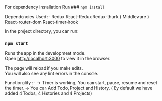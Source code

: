 For dependency installation 
Run ### `npm install`

Dependencies Used :-
 Redux
 React-Redux
 Redux-thunk ( Middleware )
 React-router-dom
 React-timer-hook

In the project directory, you can run:

### `npm start`

Runs the app in the development mode.\
Open [http://localhost:3000](http://localhost:3000) to view it in the browser.

The page will reload if you make edits.\
You will also see any lint errors in the console.


Functionality :-
-> Timer is working, You can start, pause, resume and reset the timer.
-> You can Add Todo, Project and History. ( By default we have added 4 Todos, 4 Histories and 4 Projects) 

